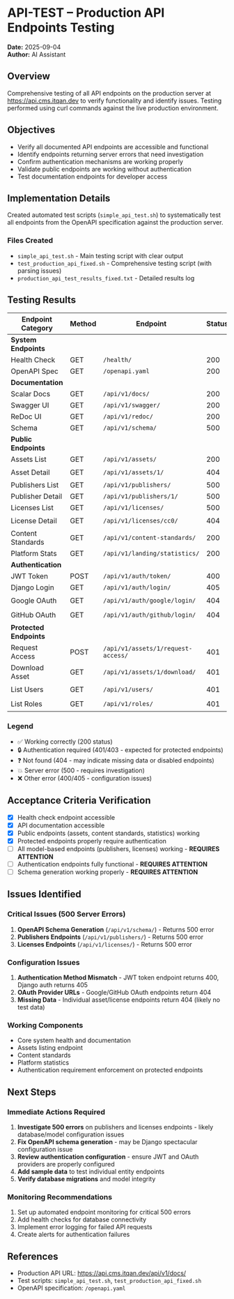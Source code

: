 # API-TEST – Production API Endpoints Testing

**Date:** 2025-09-04  
**Author:** AI Assistant  

## Overview
Comprehensive testing of all API endpoints on the production server at https://api.cms.itqan.dev to verify functionality and identify issues. Testing performed using curl commands against the live production environment.

## Objectives
- Verify all documented API endpoints are accessible and functional
- Identify endpoints returning server errors that need investigation
- Confirm authentication mechanisms are working properly
- Validate public endpoints are working without authentication
- Test documentation endpoints for developer access

## Implementation Details
Created automated test scripts (`simple_api_test.sh`) to systematically test all endpoints from the OpenAPI specification against the production server.

### Files Created
- `simple_api_test.sh` - Main testing script with clear output
- `test_production_api_fixed.sh` - Comprehensive testing script (with parsing issues)
- `production_api_test_results_fixed.txt` - Detailed results log

## Testing Results

| Endpoint Category | Method | Endpoint | Status | Outcome |
|---|---|---|---|---|
| **System Endpoints** | | | | |
| Health Check | GET | `/health/` | 200 | ✅ |
| OpenAPI Spec | GET | `/openapi.yaml` | 200 | ✅ |
| **Documentation** | | | | |
| Scalar Docs | GET | `/api/v1/docs/` | 200 | ✅ |
| Swagger UI | GET | `/api/v1/swagger/` | 200 | ✅ |
| ReDoc UI | GET | `/api/v1/redoc/` | 200 | ✅ |
| Schema | GET | `/api/v1/schema/` | 500 | 💥 |
| **Public Endpoints** | | | | |
| Assets List | GET | `/api/v1/assets/` | 200 | ✅ |
| Asset Detail | GET | `/api/v1/assets/1/` | 404 | ❓ |
| Publishers List | GET | `/api/v1/publishers/` | 500 | 💥 |
| Publisher Detail | GET | `/api/v1/publishers/1/` | 500 | 💥 |
| Licenses List | GET | `/api/v1/licenses/` | 500 | 💥 |
| License Detail | GET | `/api/v1/licenses/cc0/` | 404 | ❓ |
| Content Standards | GET | `/api/v1/content-standards/` | 200 | ✅ |
| Platform Stats | GET | `/api/v1/landing/statistics/` | 200 | ✅ |
| **Authentication** | | | | |
| JWT Token | POST | `/api/v1/auth/token/` | 400 | ❌ |
| Django Login | GET | `/api/v1/auth/login/` | 405 | ❌ |
| Google OAuth | GET | `/api/v1/auth/google/login/` | 404 | ❓ |
| GitHub OAuth | GET | `/api/v1/auth/github/login/` | 404 | ❓ |
| **Protected Endpoints** | | | | |
| Request Access | POST | `/api/v1/assets/1/request-access/` | 401 | 🔒 |
| Download Asset | GET | `/api/v1/assets/1/download/` | 401 | 🔒 |
| List Users | GET | `/api/v1/users/` | 401 | 🔒 |
| List Roles | GET | `/api/v1/roles/` | 401 | 🔒 |

### Legend
- ✅ Working correctly (200 status)
- 🔒 Authentication required (401/403 - expected for protected endpoints)
- ❓ Not found (404 - may indicate missing data or disabled endpoints)
- 💥 Server error (500 - requires investigation)
- ❌ Other error (400/405 - configuration issues)

## Acceptance Criteria Verification

- [x] Health check endpoint accessible
- [x] API documentation accessible 
- [x] Public endpoints (assets, content standards, statistics) working
- [x] Protected endpoints properly require authentication
- [ ] All model-based endpoints (publishers, licenses) working - **REQUIRES ATTENTION**
- [ ] Authentication endpoints fully functional - **REQUIRES ATTENTION**
- [ ] Schema generation working properly - **REQUIRES ATTENTION**

## Issues Identified

### Critical Issues (500 Server Errors)
1. **OpenAPI Schema Generation** (`/api/v1/schema/`) - Returns 500 error
2. **Publishers Endpoints** (`/api/v1/publishers/`) - Returns 500 error  
3. **Licenses Endpoints** (`/api/v1/licenses/`) - Returns 500 error

### Configuration Issues
1. **Authentication Method Mismatch** - JWT token endpoint returns 400, Django auth returns 405
2. **OAuth Provider URLs** - Google/GitHub OAuth endpoints return 404
3. **Missing Data** - Individual asset/license endpoints return 404 (likely no test data)

### Working Components
- Core system health and documentation
- Assets listing endpoint
- Content standards
- Platform statistics
- Authentication requirement enforcement on protected endpoints

## Next Steps

### Immediate Actions Required
1. **Investigate 500 errors** on publishers and licenses endpoints - likely database/model configuration issues
2. **Fix OpenAPI schema generation** - may be Django spectacular configuration issue
3. **Review authentication configuration** - ensure JWT and OAuth providers are properly configured
4. **Add sample data** to test individual entity endpoints
5. **Verify database migrations** and model integrity

### Monitoring Recommendations
1. Set up automated endpoint monitoring for critical 500 errors
2. Add health checks for database connectivity
3. Implement error logging for failed API requests
4. Create alerts for authentication failures

## References
- Production API URL: https://api.cms.itqan.dev/api/v1/docs/
- Test scripts: `simple_api_test.sh`, `test_production_api_fixed.sh`
- OpenAPI specification: `/openapi.yaml`
